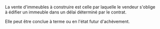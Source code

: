 La vente d'immeubles à construire est celle par laquelle le vendeur s'oblige à édifier un immeuble dans un délai déterminé par le contrat.

Elle peut être conclue à terme ou en l'état futur d'achèvement.

